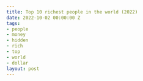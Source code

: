```yaml
---
title: Top 10 richest people in the world (2022)
date: 2022-10-02 00:00:00 Z
tags:
- people
- money
- hidden
- rich
- top
- world
- dollar
layout: post
---
```


